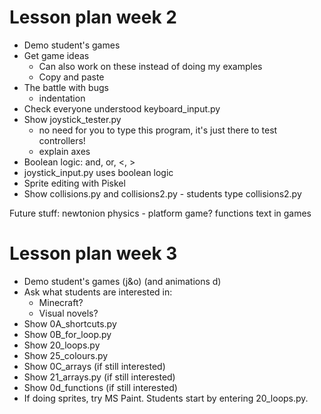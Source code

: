 # Lesson plan week 2
* Demo student's games
* Get game ideas
  * Can also work on these instead of doing my examples
  * Copy and paste
* The battle with bugs
  * indentation
* Check everyone understood keyboard_input.py
* Show joystick_tester.py
  * no need for you to type this program, it's just there to test controllers!
  * explain axes
* Boolean logic: and, or, <, >
* joystick_input.py uses boolean logic
* Sprite editing with Piskel
* Show collisions.py and collisions2.py - students type collisions2.py

Future stuff:
newtonion physics - platform game?
functions
text in games

# Lesson plan week 3
* Demo student's games (j&o) (and animations d)
* Ask what students are interested in:
  * Minecraft?
  * Visual novels?
* Show 0A_shortcuts.py
* Show 0B_for_loop.py
* Show 20_loops.py
* Show 25_colours.py
* Show 0C_arrays  (if still interested)
* Show 21_arrays.py (if still interested)
* Show 0d_functions (if still interested)
* If doing sprites, try MS Paint.  Students start by entering 20_loops.py.
